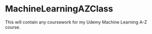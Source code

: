 # MachineLearningAZClass
This will contain any coursework for my Udemy Machine Learning A-Z course.
